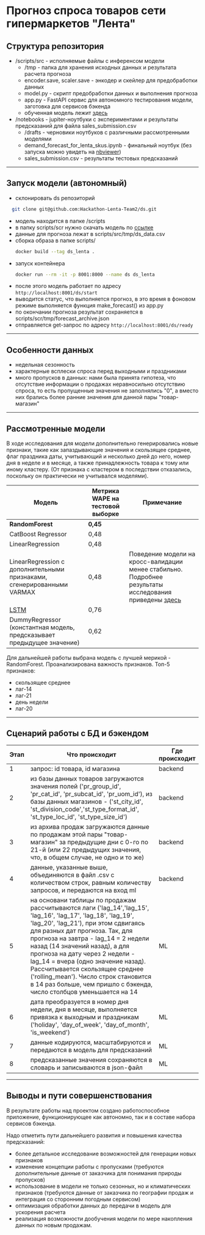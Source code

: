 # Прогноз спроса товаров сети гипермаркетов "Лента"

## Структура репозитория

- /scripts/src - исполняемые файлы с инференсом модели
  - /tmp - папка для хранения исходных данных и результата расчета прогноза
  - encoder.save, scaler.save - энкодер и скейлер для предобработки данных
  - model.py - скрипт предобработки данных и выполнения прогноза
  - app.py - FastAPI сервис для автономного тестирования модели, заготовка для сервисов бэкенда
  - обученная модель лежит [здесь](https://drive.google.com/file/d/1_hg6Ik4bL5PoKDJzi39wJ1R5K67L0H8K/view?usp=sharing)
- /notebooks - jupiter-ноутбуки с экспериментами и результаты предсказаний для файла sales_submission.csv
  - /drafts - черновики ноутбуков с различными рассмотренными моделями
  -  demand_forecast_for_lenta_skus.ipynb - финальный ноутбук (без запуска можно увидеть на [nbviewer](https://nbviewer.org/github/Hackathon-Lenta-Team2/ds/blob/9e2f47aff284f2b6ab2937f56f12302dc867285a/notebooks/demand_forecast_for_lenta_skus.ipynb))
  -  sales_submission.csv - результаты тестовых предсказаний
_________

## Запуск модели (автономный)

- склонировать ds репозиторий
```bash
  git clone git@github.com:Hackathon-Lenta-Team2/ds.git
```
- модель находится в папке /scripts
- в папку scripts/scr нужно скачать модель по [ссылке](https://drive.google.com/file/d/1_hg6Ik4bL5PoKDJzi39wJ1R5K67L0H8K/view?usp=sharing)
- данные для прогноза лежат в scripts/src/tmp/ds_data.csv
- сборка образа в папке scripts/
  ```bash
  docker build --tag ds_lenta .
  ```
- запуск контейнера
   ```bash
  docker run --rm -it -p 8001:8000 --name ds ds_lenta
  ```
- после этого модель работает по адресу ```http://localhost:8001/ds/start```
- выводится статус, что выполняется прогноз, в это время в фоновом режиме выполняется функция make_forecast() из app.py
- по окончании прогноза результат сохраняется в scripts/scr/tmp/forecast_archive.json
- отправляется get-запрос по адресу ```http://localhost:8001/ds/ready```
____________________
## Особенности данных

- недельная сезонность
- характерные всплески спроса перед выходными и праздниками
- много пропусков в данных: нами была принята гипотеза, что отсутствие информации о продажах неравносильно отсутствию спроса, то есть пропущенные значения не заполнялись "0", а вместо них брались более ранние значения для данной пары "товар-магазин"
_____

## Рассмотренные модели

В ходе исследования для модели дополнительно генерировались новые признаки, такие как запаздывающие значения и скользящее среднее, флаг праздника даты, учитывающий и несколько дней до него, номер дня в неделе и в месяце, а также принадлежность товара к тому или иному кластеру. (От признака с кластером в последствии отказались, поскольку он практически не учитывался моделями).

|**Модель**|**Метрика WAPE на тестовой выборке**|Примечание|
|---|---|---|
|**RandomForest**|**0,45** |  |
|CatBoost Regressor|0,48 |  |
|LinearRegression|0,48 |  |
|LinearRegression с дополнительными признаками, сгенерированными VARMAX|0,48 | Поведение модели на кросс-валидации менее стабильно. Подробнее результаты исследования приведены [здесь](https://github.com/Hackathon-Lenta-Team2/ds/blob/main/notebooks/drafts/demand_forecast_for_lenta_skus.ipynb)|
|[LSTM](https://machinelearningmastery.com/lstm-for-time-series-prediction-in-pytorch/)|0,76||
|DummyRegressor (константная модель, предсказывает предыдущее значение)|0,62||

Для дальнейшей работы выбрана модель с лучшей мерикой - RandomForest.
Проанализирована важность признаков. 
Топ-5 признаков:
-  скользящее среднее
-  лаг-14
-  лаг-21
-  день недели
-  лаг-20
____

## Сценарий работы с БД и бэкендом

|**Этап**|**Что происходит**|**Где происходит**|
|---|---|---|
|1|запрос: id товара, id магазина|backend|
|2|из базы данных товаров загружаются значения полей ('pr_group_id',	'pr_cat_id', 'pr_subcat_id', 'pr_uom_id'), из базы данных магазинов - ('st_city_id', 'st_division_code','st_type_format_id', 'st_type_loc_id', 'st_type_size_id')|backend|
|3|из архива продаж загружаются данные по продажам этой пары "товар-магазин" за предыдущие дни с 0-го по 21-й (или 22 предыдущих значения, что, в общем случае, не одно и то же) |backend|
|4|данные, указанные выше, объединяются в файл .csv с количеством строк, равным количеству запросов, и передаются на вход ml|backend|
|5|на основани таблицы по продажам рассчитываются лаги ('lag_14','lag_15', 'lag_16', 'lag_17', 'lag_18', 'lag_19', 'lag_20', 'lag_21'), при этом сдвигаясь для разных дат прогноза. Так, для прогноза на завтра - lag_14 = 2 недели назад (14 значений назад), а для прогноза на дату через 2 недели - lag_14 = вчера (одно значение назад). Рассчитывается скользящее среднее ('rolling_mean'). Число строк становится в 14 раз больше, чем пришло с бэкенда, число столбцов уменьшается на 14|ML|
|6|дата преобразуется в номер дня недели, дня в месяце, выполняется привязка к выходным и праздникам ('holiday', 'day_of_week', 'day_of_month', 'is_weekend')|ML|
|7|данные кодируются, масштабируются и передаются в модель для предсказаний|ML|
|8|предсказанные значения сохраняются в словарь и записываются в json-файл|ML|
_____
## Выводы и пути совершенствования
В результате работы над проектом создано работоспособное приложение, функционирующее как автономно, так и в составе набора сервисов бэкенда.

Надо отметить пути дальнейшего развития и повышения качества предсказаний:
- более детальное исследование возможностей для генерации новых признаков
- изменение концепции работы с пропусками (требуются дополнительные данные от заказчика для понимания природы пропусков)
- использование в модели не только сезонных, но и климатических признаков (требуются данные от заказчика по географии продаж и интеграция со сторонним погодным сервисом)
- оптимизация обработки данных до передачи в модель для ускорения расчета
- реализация возможности дообучения модели по мере накопления данных по новым продажам.

